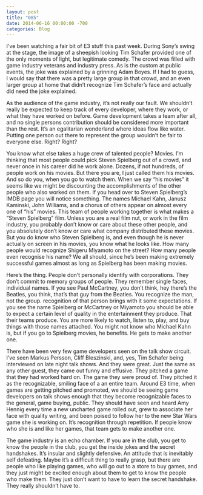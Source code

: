 ```yaml
---
layout: post
title: "085"
date: 2014-06-16 00:00:00 -700
categories: Blog
---
```


I've been watching a fair bit of E3 stuff this past week. During Sony’s swing at the stage, the image of a sheepish looking Tim Schafer provided one of the only moments of light, but legitimate comedy. The crowd was filled with game industry veterans and industry press. As is the custom at public events, the joke was explained by a grinning Adam Boyes. If I had to guess, I would say that there was a pretty large group in that crowd, and an even larger group at home that didn’t recognize Tim Schafer’s face and actually did need the joke explained.

As the audience of the game industry, it’s not really our fault. We shouldn’t really be expected to keep track of every developer, where they work, or what they have worked on before. Game development takes a team after all, and no single persons contribution should be considered more important than the rest. It’s an egalitarian wonderland where ideas flow like water. Putting one person out there to represent the group wouldn’t be fair to everyone else. Right? Right?

You know what else takes a huge crew of talented people? Movies. I’m thinking that most people could pick Steven Spielberg out of a crowd, and never once in his career did he work alone. Dozens, if not hundreds, of people work on his movies. But there you are, I just called them his movies. And so do you, when you go to watch them. When we say “his movies” it seems like we might be discounting the accomplishments of the other people who also worked on them. If you head over to Steven Spielberg’s IMDB page you will notice something. The names Michael Kahn, Janusz Kaminski, John Williams, and a chorus of others appear on almost every one of “his” movies. This team of people working together is what makes a “Steven Spielberg” film. Unless you are a real film nut, or work in the film industry, you probably don’t know or care about these other people, and you absolutely don’t know or care what company distributed these movies. But you do know who Steven Spielberg is, and even though he is never actually on screen in his movies, you know what he looks like. How many people would recognize Shigeru Miyamoto on the street? How many people even recognise his name? We all should, since he’s been making extremely successful games almost as long as Spielberg has been making movies.

Here’s the thing. People don’t personally identify with corporations. They don’t commit to memory groups of people. They remember single faces, individual names. If you see Paul McCartney, you don’t think, hey there’s the Beatles, you think, that’s that guy from the Beatles. You recognize the man, not the group. recognition of that person brings with it some expectations. If you see the name Spielberg or McCartney or Miyamoto you should be able to expect a certain level of quality in the entertainment they produce. That their teams produce. You are more likely to watch, listen to, play, and buy things with those names attached. You might not know who Michael Kahn is, but if you go to Spielberg movies, he benefits. He gets to make another one.

There have been very few game developers seen on the talk show circuit. I’ve seen Markus Persson, Cliff Bleszinski, and, yes, Tim Schafer being interviewed on late night talk shows. And they were great. Just the same as any other guest, they came out funny and effusive. They pitched a game that they had worked hard on. The game they were proud of. They pitched it as the recognizable, smiling face of a an entire team. Around E3 time, when games are getting pitched and promoted, we should be seeing game developers on talk shows enough that they become recognizable faces to the general, game buying, public. They should have seen and heard Amy Hennig every time a new uncharted game rolled out, grew to associate her face with quality writing, and been poised to follow her to the new Star Wars game she is working on. It’s recognition through repetition. If people know who she is and like her games, that team gets to make another one.

The game industry is an echo chamber. If you are in the club, you get to know the people in the club, you get the inside jokes and the secret handshakes. It’s insular and slightly defensive. An attitude that is inevitably self defeating. Maybe it’s a difficult thing to really grasp, but there are people who like playing games, who will go out to a store to buy games, and they just might be excited enough about them to get to know the people who make them. They just don’t want to have to learn the secret handshake. They really shouldn’t have to.
